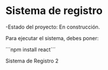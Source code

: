 <h1> Sistema de registro </h1>

-Estado del proyecto: En construcción.

Para ejecutar el sistema, debes poner:

´´´npm install react´´´

Sistema de Registro 2
